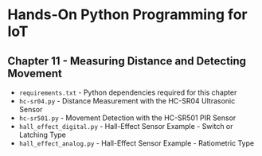 # Hands-On Python Programming for IoT

## Chapter 11 - Measuring Distance and Detecting Movement

* `requirements.txt` - Python dependencies required for this chapter
* `hc-sr04.py` - Distance Measurement with the HC-SR04 Ultrasonic Sensor
* `hc-sr501.py` - Movement Detection with the HC-SR501 PIR Sensor
* `hall_effect_digital.py` - Hall-Effect Sensor Example - Switch or Latching Type
* `hall_effect_analog.py` - Hall-Effect Sensor Example - Ratiometric Type
